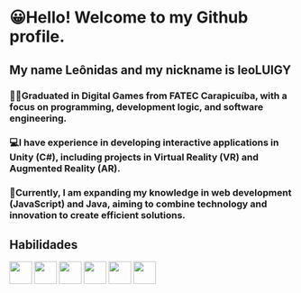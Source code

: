 # 😀Hello! Welcome to my Github profile.
## My name Leônidas and my nickname is leoLUIGY

### 🧑‍🎓Graduated in Digital Games from FATEC Carapicuíba, with a focus on programming, development logic, and software engineering. 

### 💻I have experience in developing interactive applications in Unity (C#), including projects in Virtual Reality (VR) and Augmented Reality (AR).

### 🔎Currently, I am expanding my knowledge in web development (JavaScript) and Java, aiming to combine technology and innovation to create efficient solutions.

## Habilidades

<img src="https://cdn.jsdelivr.net/gh/devicons/devicon@latest/icons/javascript/javascript-original.svg" width="40" height="40" />
<img src="https://cdn.jsdelivr.net/gh/devicons/devicon@latest/icons/java/java-original-wordmark.svg" width="40" height="40" />
<img src="https://cdn.jsdelivr.net/gh/devicons/devicon@latest/icons/unity/unity-original-wordmark.svg" width="40" height="40"/>
<img src="https://cdn.jsdelivr.net/gh/devicons/devicon@latest/icons/csharp/csharp-original.svg" width="40" height="40"/>
<img src="https://cdn.jsdelivr.net/gh/devicons/devicon@latest/icons/html5/html5-original-wordmark.svg" width="40" height="40"/>
<img src="https://cdn.jsdelivr.net/gh/devicons/devicon@latest/icons/css3/css3-original-wordmark.svg" width="40" height="40"/>
          
          
          
          
          
          

<!--
**leoLUIGY/leoLUIGY** is a ✨ _special_ ✨ repository because its `README.md` (this file) appears on your GitHub profile.

Here are some ideas to get you started:

- 🔭 I’m currently working on ...
- 🌱 I’m currently learning ...
- 👯 I’m looking to collaborate on ...
- 🤔 I’m looking for help with ...
- 💬 Ask me about ...
- 📫 How to reach me: ...
- 😄 Pronouns: ...
- ⚡ Fun fact: ...
-->
